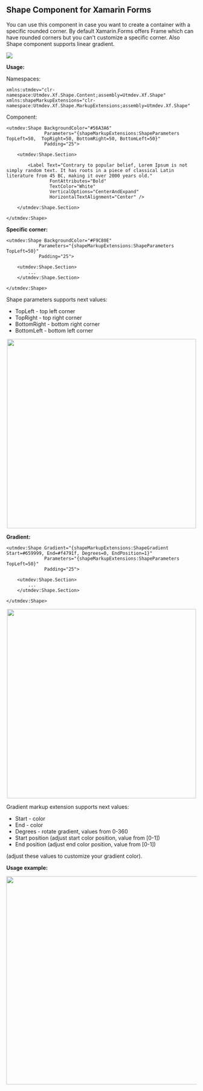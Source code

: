 
## **Shape Component for Xamarin Forms**
You can use this component in case you want to create a container with a specific rounded corner. By default Xamarin.Forms offers Frame which can have rounded corners but you can't customize a specific corner. Also Shape component supports linear gradient. 

<a href="https://www.nuget.org/packages/Utmdev.Xf.ColorWheel/1.0.0" target="_blank"><img src="https://img.shields.io/nuget/v/Utmdev.Xf.Shape?style=for-the-badge"/></a>

**Usage:**

Namespaces:

    xmlns:utmdev="clr-namespace:Utmdev.Xf.Shape.Content;assembly=Utmdev.Xf.Shape"
    xmlns:shapeMarkupExtensions="clr-namespace:Utmdev.Xf.Shape.MarkupExtensions;assembly=Utmdev.Xf.Shape"

Component:

    <utmdev:Shape BackgroundColor="#56A3A6"
	              Parameters="{shapeMarkupExtensions:ShapeParameters TopLeft=50,  TopRight=50, BottomRight=50, BottomLeft=50}"
                  Padding="25">

	    <utmdev:Shape.Section>

	        <Label Text="Contrary to popular belief, Lorem Ipsum is not simply random text. It has roots in a piece of classical Latin literature from 45 BC, making it over 2000 years old."
	                FontAttributes="Bold"
	                TextColor="White"
	                VerticalOptions="CenterAndExpand"
	                HorizontalTextAlignment="Center" />

	    </utmdev:Shape.Section>
	    
    </utmdev:Shape>

**Specific corner:**

    <utmdev:Shape BackgroundColor="#F9C80E"
                Parameters="{shapeMarkupExtensions:ShapeParameters TopLeft=50}"
                Padding="25">
                
	    <utmdev:Shape.Section>
		    ...
	    </utmdev:Shape.Section>
	    
    </utmdev:Shape>


Shape parameters supports next values:
 - TopLeft - top left corner
 - TopRight - top right corner
 - BottomRight - bottom right corner
 - BottomLeft - bottom left corner 

<p align="center">
  <img width="500" src="https://github.com/utmdev/xf.shape/blob/master/Component/Demo/top_left.png" />
</p>

**Gradient:**

    <utmdev:Shape Gradient="{shapeMarkupExtensions:ShapeGradient Start=#659999, End=#f4791f, Degrees=0, EndPosition=1}"
                  Parameters="{shapeMarkupExtensions:ShapeParameters TopLeft=50}"
                  Padding="25">

	    <utmdev:Shape.Section>
			...
	    </utmdev:Shape.Section>
	    
    </utmdev:Shape>

<p align="center">
  <img width="500" src="https://github.com/utmdev/xf.shape/blob/master/Component/Demo/gradient.png" />
</p>

Gradient markup extension supports next values:
 - Start - color
 - End - color
 - Degrees - rotate gradient, values from 0-360
 -  Start position (adjust start color position, value from [0-1])
 -  End position (adjust end color position, value from [0-1])
 
 (adjust these values to customize your gradient color).

**Usage example:**
<p align="center">
  <img width="550" src="https://github.com/utmdev/xf.shape/blob/master/Component/Demo/points.png" />
</p>
